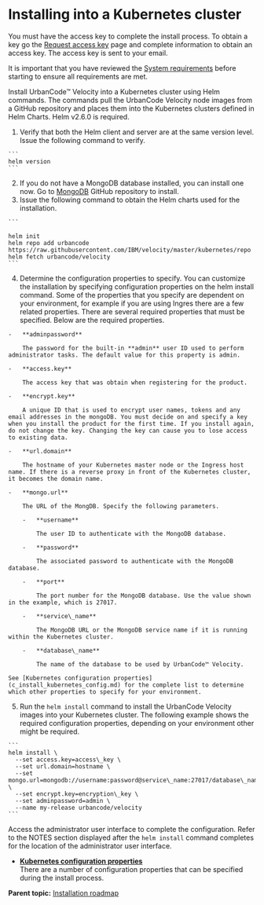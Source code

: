 # Installing into a Kubernetes cluster

You must have the access key to complete the install process. To obtain a key go the [Request access key](https://www.uc-velocity.com/) page and complete information to obtain an access key. The access key is sent to your email.

It is important that you have reviewed the [System requirements](c_install_requirements.md) before starting to ensure all requirements are met.

Install UrbanCode™ Velocity into a Kubernetes cluster using Helm commands. The commands pull the UrbanCode Velocity node images from a GitHub repository and places them into the Kubernetes clusters defined in Helm Charts. Helm v2.6.0 is required.

1.   Verify that both the Helm client and server are at the same version level. Issue the following command to verify. 

    ```
    helm version
    ```

2.   If you do not have a MongoDB database installed, you can install one now. Go to [MongoDB](https://github.com/kubernetes/charts/tree/master/stable/mongodb) GitHub repository to install. 
3.   Issue the following command to obtain the Helm charts used for the installation. 

    ```
    
    helm init
    helm repo add urbancode https://raw.githubusercontent.com/IBM/velocity/master/kubernetes/repo
    helm fetch urbancode/velocity
    ```

4.   Determine the configuration properties to specify. You can customize the installation by specifying configuration properties on the helm install command. Some of the properties that you specify are dependent on your environment, for example if you are using Ingres there are a few related properties. There are several required properties that must be specified. Below are the required properties.

    -   **adminpassword**

        The password for the built-in **admin** user ID used to perform administrator tasks. The default value for this property is admin.

    -   **access.key**

        The access key that was obtain when registering for the product.

    -   **encrypt.key**

        A unique ID that is used to encrypt user names, tokens and any email addresses in the mongoDB. You must decide on and specify a key when you install the product for the first time. If you install again, do not change the key. Changing the key can cause you to lose access to existing data.

    -   **url.domain**

        The hostname of your Kubernetes master node or the Ingress host name. If there is a reverse proxy in front of the Kubernetes cluster, it becomes the domain name.

    -   **mongo.url**

        The URL of the MongDB. Specify the following parameters.

        -   **username**

            The user ID to authenticate with the MongoDB database.

        -   **password**

            The associated password to authenticate with the MongoDB database.

        -   **port**

            The port number for the MongoDB database. Use the value shown in the example, which is 27017.

        -   **service\_name**

            The MongoDB URL or the MongoDB service name if it is running within the Kubernetes cluster.

        -   **database\_name**

            The name of the database to be used by UrbanCode™ Velocity.

    See [Kubernetes configuration properties](c_install_kubernetes_config.md) for the complete list to determine which other properties to specify for your environment.

5.   Run the `helm install` command to install the UrbanCode Velocity images into your Kubernetes cluster. The following example shows the required configuration properties, depending on your environment other might be required. 

    ```
    helm install \
      --set access.key=access\_key \
      --set url.domain=hostname \
      --set mongo.url=mongodb://username:password@service\_name:27017/database\_name \
      --set encrypt.key=encryption\_key \
      --set adminpassword=admin \
      --name my-release urbancode/velocity
    ```


Access the administrator user interface to complete the configuration. Refer to the NOTES section displayed after the `helm install` command completes for the location of the administrator user interface.

-   **[Kubernetes configuration properties](../../com.ibm.insights.doc/topics/c_install_kubernetes_config.md)**  
There are a number of configuration properties that can be specified during the install process.

**Parent topic:** [Installation roadmap](../../com.ibm.uvelocity.doc/topics/c_install_se_roadmap.md)

